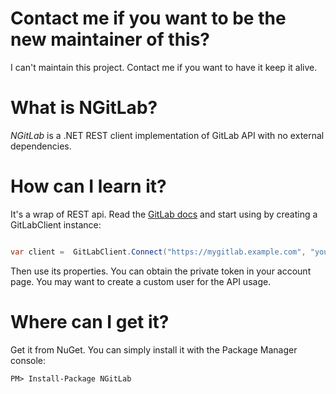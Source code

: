 Contact me if you want to be the new maintainer of this?
=============
I can't maintain this project. Contact me if you want to have it keep it alive.

What is NGitLab?
=============

*NGitLab* is a .NET REST client implementation of GitLab API with no external dependencies.

How can I learn it?
=============

It's a wrap of REST api. Read the [GitLab docs](https://github.com/gitlabhq/gitlabhq/tree/master/doc/api) and start using by creating a GitLabClient instance:

```csharp

var client =  GitLabClient.Connect("https://mygitlab.example.com", "your_private_token");
```

Then use its properties. You can obtain the private token in your account page. You may want to create a custom user for the API usage.

Where can I get it?
=============

Get it from NuGet. You can simply install it with the Package Manager console:
    
    PM> Install-Package NGitLab
